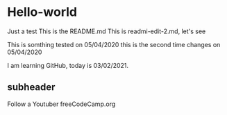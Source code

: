# Hello-world
Just a test
This is the README.md
This is readmi-edit-2.md, let's see

This is somthing tested on 05/04/2020
this is the second time changes on 05/04/2020

I am learning GitHub, today is 03/02/2021. 

## subheader
Follow a Youtuber freeCodeCamp.org
